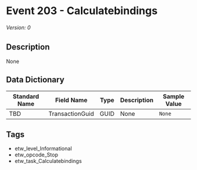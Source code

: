 # Event 203 - Calculatebindings
###### Version: 0

## Description
None

## Data Dictionary
|Standard Name|Field Name|Type|Description|Sample Value|
|---|---|---|---|---|
|TBD|TransactionGuid|GUID|None|`None`|

## Tags
* etw_level_Informational
* etw_opcode_Stop
* etw_task_Calculatebindings